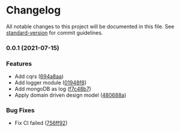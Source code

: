 # Changelog

All notable changes to this project will be documented in this file. See [standard-version](https://github.com/conventional-changelog/standard-version) for commit guidelines.

### 0.0.1 (2021-07-15)


### Features

* Add cqrs ([694a8aa](https://github.com/sweatpotato13/nestjs-boilerplate/commit/694a8aa1168c41d313957c5c5e3e3ccf45edace1))
* Add logger module ([01948f8](https://github.com/sweatpotato13/nestjs-boilerplate/commit/01948f848ff00c574a9678002bf171ee1b9084c5))
* Add mongoDB as log ([f7c48b7](https://github.com/sweatpotato13/nestjs-boilerplate/commit/f7c48b7e8cfecad9cb2ef349ef0c43d1de33070f))
* Apply domain driven design model ([480688a](https://github.com/sweatpotato13/nestjs-boilerplate/commit/480688afaa9d16bdf2e91d315593f98e1b62b16b))


### Bug Fixes

* Fix CI failed ([756ff92](https://github.com/sweatpotato13/nestjs-boilerplate/commit/756ff92b3fe1640125501903140d7305da38b90f))
